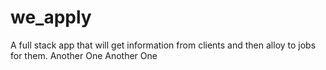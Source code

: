 # we_apply

A full stack app that will get information from clients and then alloy to jobs for them.
Another One
Another One

